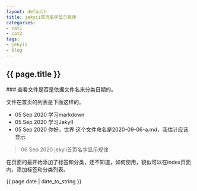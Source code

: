 ```yaml
---
layout: default
title: jekyii首页名字显示规律
categories:
- cat1
- cat2
tags:
- jekyii
- blog
---
```


<h2>{{ page.title }}</h2>
### 查看文件是否是依据文件名来分类日期的。 

文件在首页的列表是下面这样的。
- 05 Sep 2020 学习markdown
　　　　 　　　　　　
- 05 Sep 2020 学习JekyII
　　　　 　　　　　　
- 05 Sep 2020 你好，世界
这个文件命名是2020-09-06-a.md，我估计应该显示 
> 06 Sep 2020 jekyii首页名字显示规律

在页面的最开始添加了标签和分类，还不知道，如何使用，貌似可以在index页面内，添加标签和分类列表。


<p>{{ page.date | date_to_string }}</p>